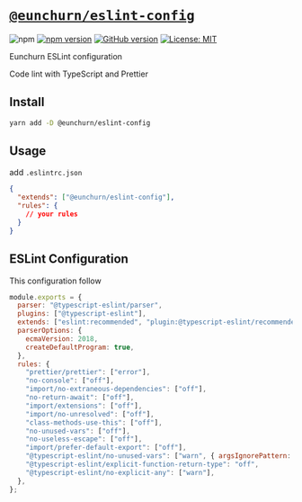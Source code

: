 # [`@eunchurn/eslint-config`](https://github.com/eunchurn/packages/packages/1490277)

![npm](https://img.shields.io/npm/dw/@eunchurn%2Feslint-config) [![npm version](https://badge.fury.io/js/@eunchurn%2Feslint-config.svg)](https://badge.fury.io/js/@eunchurn%2Feslint-config) [![GitHub version](https://badge.fury.io/gh/eunchurn%2Fpackages.svg)](https://badge.fury.io/gh/eunchurn%2Fpackages) [![License: MIT](https://img.shields.io/badge/License-MIT-yellow.svg)](https://opensource.org/licenses/MIT)

Eunchurn ESLint configuration

Code lint with TypeScript and Prettier

## Install

```sh
yarn add -D @eunchurn/eslint-config
```

## Usage

add `.eslintrc.json`

```json
{
  "extends": ["@eunchurn/eslint-config"],
  "rules": {
    // your rules
  }
}
```

## ESLint Configuration

This configuration follow

```js
module.exports = {
  parser: "@typescript-eslint/parser",
  plugins: ["@typescript-eslint"],
  extends: ["eslint:recommended", "plugin:@typescript-eslint/recommended", "plugin:prettier/recommended"],
  parserOptions: {
    ecmaVersion: 2018,
    createDefaultProgram: true,
  },
  rules: {
    "prettier/prettier": ["error"],
    "no-console": ["off"],
    "import/no-extraneous-dependencies": ["off"],
    "no-return-await": ["off"],
    "import/extensions": ["off"],
    "import/no-unresolved": ["off"],
    "class-methods-use-this": ["off"],
    "no-unused-vars": ["off"],
    "no-useless-escape": ["off"],
    "import/prefer-default-export": ["off"],
    "@typescript-eslint/no-unused-vars": ["warn", { argsIgnorePattern: "^_" }],
    "@typescript-eslint/explicit-function-return-type": "off",
    "@typescript-eslint/no-explicit-any": ["warn"],
  },
};
```

